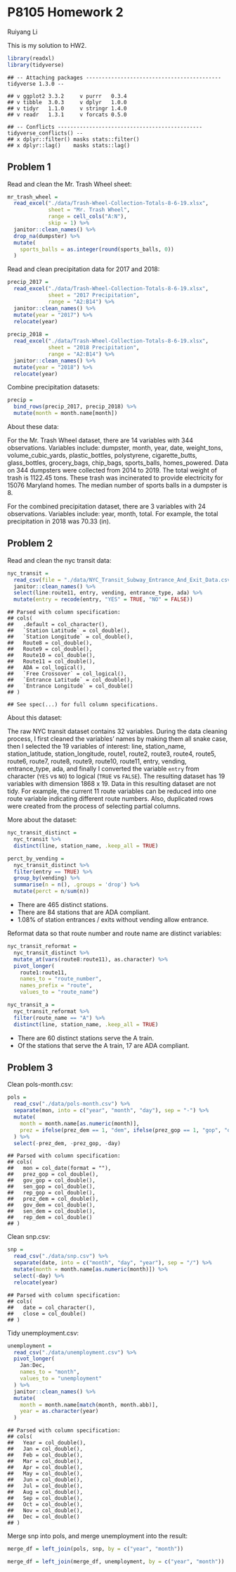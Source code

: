 P8105 Homework 2
================
Ruiyang Li

This is my solution to HW2.

``` r
library(readxl)
library(tidyverse)
```

    ## -- Attaching packages ------------------------------------------- tidyverse 1.3.0 --

    ## v ggplot2 3.3.2     v purrr   0.3.4
    ## v tibble  3.0.3     v dplyr   1.0.0
    ## v tidyr   1.1.0     v stringr 1.4.0
    ## v readr   1.3.1     v forcats 0.5.0

    ## -- Conflicts ---------------------------------------------- tidyverse_conflicts() --
    ## x dplyr::filter() masks stats::filter()
    ## x dplyr::lag()    masks stats::lag()

## Problem 1

Read and clean the Mr. Trash Wheel sheet:

``` r
mr_trash_wheel = 
  read_excel("./data/Trash-Wheel-Collection-Totals-8-6-19.xlsx", 
             sheet = "Mr. Trash Wheel", 
             range = cell_cols("A:N"),
             skip = 1) %>% 
  janitor::clean_names() %>%
  drop_na(dumpster) %>% 
  mutate(
    sports_balls = as.integer(round(sports_balls, 0))
  ) 
```

Read and clean precipitation data for 2017 and 2018:

``` r
precip_2017 = 
  read_excel("./data/Trash-Wheel-Collection-Totals-8-6-19.xlsx", 
             sheet = "2017 Precipitation",
             range = "A2:B14") %>% 
  janitor::clean_names() %>%   
  mutate(year = "2017") %>% 
  relocate(year)
  
precip_2018 = 
  read_excel("./data/Trash-Wheel-Collection-Totals-8-6-19.xlsx", 
             sheet = "2018 Precipitation",
             range = "A2:B14") %>% 
  janitor::clean_names() %>% 
  mutate(year = "2018") %>% 
  relocate(year)
```

Combine precipitation datasets:

``` r
precip = 
  bind_rows(precip_2017, precip_2018) %>% 
  mutate(month = month.name[month])
```

About these data:

For the Mr. Trash Wheel dataset, there are 14 variables with 344
observations. Variables include: dumpster, month, year, date,
weight\_tons, volume\_cubic\_yards, plastic\_bottles, polystyrene,
cigarette\_butts, glass\_bottles, grocery\_bags, chip\_bags,
sports\_balls, homes\_powered. Data on 344 dumpsters were collected from
2014 to 2019. The total weight of trash is 1122.45 tons. These trash was
incinerated to provide electricity for 15076 Maryland homes. The median
number of sports balls in a dumpster is 8.

For the combined precipitation dataset, there are 3 variables with 24
observations. Variables include: year, month, total. For example, the
total precipitation in 2018 was 70.33 (in).

## Problem 2

Read and clean the nyc transit data:

``` r
nyc_transit = 
  read_csv(file = "./data/NYC_Transit_Subway_Entrance_And_Exit_Data.csv") %>% 
  janitor::clean_names() %>% 
  select(line:route11, entry, vending, entrance_type, ada) %>% 
  mutate(entry = recode(entry, "YES" = TRUE, "NO" = FALSE))
```

    ## Parsed with column specification:
    ## cols(
    ##   .default = col_character(),
    ##   `Station Latitude` = col_double(),
    ##   `Station Longitude` = col_double(),
    ##   Route8 = col_double(),
    ##   Route9 = col_double(),
    ##   Route10 = col_double(),
    ##   Route11 = col_double(),
    ##   ADA = col_logical(),
    ##   `Free Crossover` = col_logical(),
    ##   `Entrance Latitude` = col_double(),
    ##   `Entrance Longitude` = col_double()
    ## )

    ## See spec(...) for full column specifications.

About this dataset:

The raw NYC transit dataset contains 32 variables. During the data
cleaning process, I first cleaned the variables’ names by making them
all snake case, then I selected the 19 variables of interest: line,
station\_name, station\_latitude, station\_longitude, route1, route2,
route3, route4, route5, route6, route7, route8, route9, route10,
route11, entry, vending, entrance\_type, ada, and finally I converted
the variable `entry` from character (`YES` vs `NO`) to logical (`TRUE`
vs `FALSE`). The resulting dataset has 19 variables with dimension 1868
x 19. Data in this resulting dataset are not tidy. For example, the
current 11 route variables can be reduced into one route variable
indicating different route numbers. Also, duplicated rows were created
from the process of selecting partial columns.

More about the dataset:

``` r
nyc_transit_distinct = 
  nyc_transit %>% 
  distinct(line, station_name, .keep_all = TRUE)

perct_by_vending = 
  nyc_transit_distinct %>% 
  filter(entry == TRUE) %>% 
  group_by(vending) %>% 
  summarise(n = n(), .groups = 'drop') %>% 
  mutate(perct = n/sum(n)) 
```

  - There are 465 distinct stations.
  - There are 84 stations that are ADA compliant.
  - 1.08% of station entrances / exits without vending allow entrance.

Reformat data so that route number and route name are distinct
variables:

``` r
nyc_transit_reformat = 
  nyc_transit_distinct %>% 
  mutate_at(vars(route8:route11), as.character) %>% 
  pivot_longer(
    route1:route11,
    names_to = "route_number",
    names_prefix = "route",
    values_to = "route_name")

nyc_transit_a = 
  nyc_transit_reformat %>% 
  filter(route_name == "A") %>% 
  distinct(line, station_name, .keep_all = TRUE)
```

  - There are 60 distinct stations serve the A train.
  - Of the stations that serve the A train, 17 are ADA compliant.

## Problem 3

Clean pols-month.csv:

``` r
pols = 
  read_csv("./data/pols-month.csv") %>% 
  separate(mon, into = c("year", "month", "day"), sep = "-") %>% 
  mutate(
    month = month.name[as.numeric(month)], 
    prez = ifelse(prez_dem == 1, "dem", ifelse(prez_gop == 1, "gop", "other"))
  ) %>% 
  select(-prez_dem, -prez_gop, -day)
```

    ## Parsed with column specification:
    ## cols(
    ##   mon = col_date(format = ""),
    ##   prez_gop = col_double(),
    ##   gov_gop = col_double(),
    ##   sen_gop = col_double(),
    ##   rep_gop = col_double(),
    ##   prez_dem = col_double(),
    ##   gov_dem = col_double(),
    ##   sen_dem = col_double(),
    ##   rep_dem = col_double()
    ## )

Clean snp.csv:

``` r
snp = 
  read_csv("./data/snp.csv") %>% 
  separate(date, into = c("month", "day", "year"), sep = "/") %>% 
  mutate(month = month.name[as.numeric(month)]) %>% 
  select(-day) %>% 
  relocate(year)
```

    ## Parsed with column specification:
    ## cols(
    ##   date = col_character(),
    ##   close = col_double()
    ## )

Tidy unemployment.csv:

``` r
unemployment = 
  read_csv("./data/unemployment.csv") %>% 
  pivot_longer(
    Jan:Dec,
    names_to = "month", 
    values_to = "unemployment"
  ) %>% 
  janitor::clean_names() %>% 
  mutate(
    month = month.name[match(month, month.abb)],
    year = as.character(year)
  )
```

    ## Parsed with column specification:
    ## cols(
    ##   Year = col_double(),
    ##   Jan = col_double(),
    ##   Feb = col_double(),
    ##   Mar = col_double(),
    ##   Apr = col_double(),
    ##   May = col_double(),
    ##   Jun = col_double(),
    ##   Jul = col_double(),
    ##   Aug = col_double(),
    ##   Sep = col_double(),
    ##   Oct = col_double(),
    ##   Nov = col_double(),
    ##   Dec = col_double()
    ## )

Merge snp into pols, and merge unemployment into the result:

``` r
merge_df = left_join(pols, snp, by = c("year", "month"))

merge_df = left_join(merge_df, unemployment, by = c("year", "month"))
```
